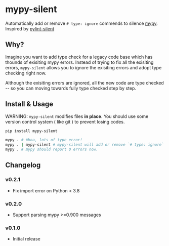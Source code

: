 # mypy-silent

Automatically add or remove `# type: ignore` commends to silence [mypy](https://github.com/python/mypy). Inspired by [pylint-silent](https://github.com/udifuchs/pylint-silent/)

## Why?

Imagine you want to add type check for a legacy code base which has thounds of exisiting mypy errors.
Instead of trying to fix all the exisiting errors, `mypy-silent` allows you to ignore the exisiting errors and adopt type checking right now.

Although the exisiting errors are ignored, all the new code are type checked -- so you can moving towards fully type checked step by step.

## Install & Usage
WARNING: `mypy-silent` modifies files **in place**. You should use some version control system ( like git ) to prevent losing codes.
```bash
pip install mypy-silent

mypy . # Whoa, lots of type error!
mypy . | mypy-silent # mypy-silent will add or remove `# type: ignore` commends to your code
mypy . # mypy should report 0 errors now.
```

## Changelog

### v0.2.1

- Fix import error on Python < 3.8

### v0.2.0

- Support parsing mypy >=0.900 messages

### v0.1.0

- Initial release
